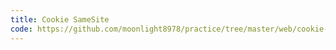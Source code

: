 ```yaml
---
title: Cookie SameSite
code: https://github.com/moonlight8978/practice/tree/master/web/cookie-samesite
---
```


